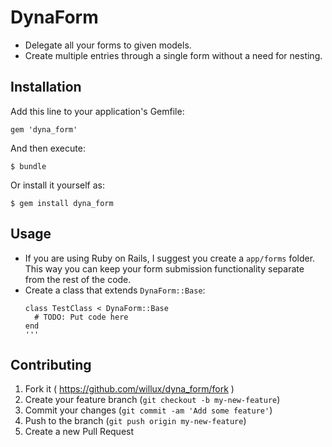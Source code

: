 # DynaForm

* Delegate all your forms to given models. 
* Create multiple entries through a single form without a need for nesting.

## Installation

Add this line to your application's Gemfile:

    gem 'dyna_form'

And then execute:

    $ bundle

Or install it yourself as:

    $ gem install dyna_form

## Usage

* If you are using Ruby on Rails, I suggest you create a `app/forms` folder.
  This way you can keep your form submission functionality separate from the
  rest of the code.
* Create a class that extends `DynaForm::Base`:
  ```
  class TestClass < DynaForm::Base
    # TODO: Put code here
  end
  '''

## Contributing

1. Fork it ( https://github.com/willux/dyna_form/fork )
2. Create your feature branch (`git checkout -b my-new-feature`)
3. Commit your changes (`git commit -am 'Add some feature'`)
4. Push to the branch (`git push origin my-new-feature`)
5. Create a new Pull Request
